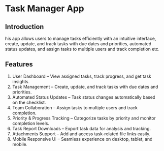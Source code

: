 # Task Manager App

## Introduction
his app allows users to manage tasks efficiently with an intuitive interface, create, update, and track tasks with due dates and priorities, automated status updates, and assign tasks to multiple users and track completion etc.

## Features
1. User Dashboard – View assigned tasks, track progress, and get task insights.
2. Task Management – Create, update, and track tasks with due dates and priorities.
3. Automated Status Updates – Task status changes automatically based on the checklist.
4. Team Collaboration – Assign tasks to multiple users and track completion.
5. Priority & Progress Tracking – Categorize tasks by priority and monitor completion levels.
6. Task Report Downloads – Export task data for analysis and tracking.
7. Attachments Support – Add and access task-related file links easily.
8. Mobile Responsive UI – Seamless experience on desktop, tablet, and mobile.

